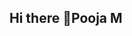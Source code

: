 ## Hi there 👋Pooja M

<!--
**Pooja-M261/Pooja-M261** is a ✨ _special_ ✨ repository because its `README.md` (this file) appears on your GitHub profile.

Here are some ideas to get you started:

Aspiring Data Analyst
